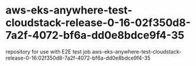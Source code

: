 # aws-eks-anywhere-test-cloudstack-release-0-16-02f350d8-7a2f-4072-bf6a-dd0e8bdce9f4-35
repository for use with E2E test job aws-eks-anywhere-test-cloudstack-release-0-16:02f350d8-7a2f-4072-bf6a-dd0e8bdce9f4-35
